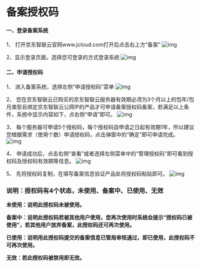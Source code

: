 # 备案授权码

#### 一、登录备案系统

1、 打开京东智联云官网www.jcloud.com打开后点击右上方“备案”
![img](https://github.com/jdcloudcom/cn/blob/zhaomeichen-beian-20200903-shouquanma/documentation/Domain-Name-%26-License/Image-Domain/ZMC-Image-Domain/jdcloud-zhuye.png)

2、显示登录页面，选择您可登录的方式登录系统
![img](https://github.com/jdcloudcom/cn/blob/zhaomeichen-beian-20200903-shouquanma/documentation/Domain-Name-%26-License/Image-Domain/ZMC-Image-Domain/jdcloud-denglu.png)

#### 二、申请授权码

1、 进入备案系统，选择左侧“申请授权码”菜单
![img](https://github.com/jdcloudcom/cn/blob/zhaomeichen-beian-20200903-shouquanma/documentation/Domain-Name-%26-License/Image-Domain/ZMC-Image-Domain/jdcloud-shouquanma.png)

2、 您在京东智联云已购买的京东智联云服务器有效期必须为3个月以上的包年/包月类型且绑定京东智联云公网IP的产品才可申请备案授权码备案，若满足以上条件，系统中显示内容如下，点右侧“申请”即可。
![img](https://github.com/jdcloudcom/cn/blob/zhaomeichen-beian-20200903-shouquanma/documentation/Domain-Name-%26-License/Image-Domain/ZMC-Image-Domain/jdcloud-shouquanma-shenqing.png)

3、 每个服务器可申请5个授权码，每个授权码自申请之日起有效期1年，所以建议您根据需求（使用个数）申请授权码，点击弹窗中的“确定”即可申请完成。
![img](https://github.com/jdcloudcom/cn/blob/zhaomeichen-beian-20200903-shouquanma/documentation/Domain-Name-%26-License/Image-Domain/ZMC-Image-Domain/jdcloud-shouquanma-youxiaoqi.png)

4、 申请成功后，点击右侧“查看”或者选择左侧菜单中的“管理授权码”即可看到授权码及授权码有效期等信息。
![img](https://github.com/jdcloudcom/cn/blob/zhaomeichen-beian-20200903-shouquanma/documentation/Domain-Name-%26-License/Image-Domain/ZMC-Image-Domain/jdcloud-shouquanma-chakan.png)

5、 先将授权码复制，在填写备案信息验证产品处将授权码粘贴即可。
![img](https://github.com/jdcloudcom/cn/blob/zhaomeichen-beian-20200903-shouquanma/documentation/Domain-Name-%26-License/Image-Domain/ZMC-Image-Domain/jdcloud-shouquanma-guanli.png)

### 说明：授权码有4个状态，未使用、备案中、已使用、无效

 **未使用：说明此授权码未被使用。**

 **备案中：说明此授权码若被其他用户使用，您再次使用时系统会提示“授权码已被使用”，若其他用户放弃备案，此授权码还可再次使用。**

 **已使用：说明用此授权码提交的备案信息已管局审核通过，即已使用，此授权码不可再次使用。**

 **无效：若此授权码被禁用即无效。**

